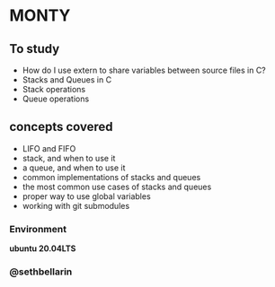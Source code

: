 
# MONTY

## To study
* How do I use extern to share variables between source files in C?
* Stacks and Queues in C
* Stack operations
* Queue operations

## concepts covered
* LIFO and FIFO
* stack, and when to use it
* a queue, and when to use it
* common implementations of stacks and queues
* the most common use cases of stacks and queues
* proper way to use global variables
* working with git submodules
### Environment
**ubuntu 20.04LTS**

### @sethbellarin
